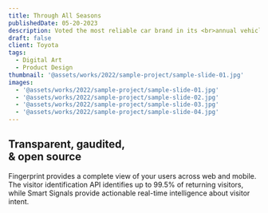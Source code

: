 ```yaml
---
title: Through All Seasons
publishedDate: 05-20-2023
description: Voted the most reliable car brand in its <br>annual vehicle reliability rankings
draft: false
client: Toyota
tags:
  - Digital Art
  - Product Design
thumbnail: '@assets/works/2022/sample-project/sample-slide-01.jpg'
images:
  - '@assets/works/2022/sample-project/sample-slide-01.jpg'
  - '@assets/works/2022/sample-project/sample-slide-02.jpg'
  - '@assets/works/2022/sample-project/sample-slide-03.jpg'
  - '@assets/works/2022/sample-project/sample-slide-04.jpg'
---
```


## Transparent, gaudited, <br><span class="text-red-400">& open source</span>

Fingerprint provides a complete view of your users across web and mobile. The visitor identification API identifies up to 99.5% of returning visitors, while Smart Signals provide actionable real-time intelligence about visitor intent.
